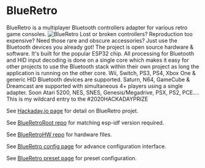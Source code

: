# BlueRetro
BlueRetro is a multiplayer Bluetooth controllers adapter for various retro game consoles.
![BlueRetro](https://cdn.hackaday.io/images/5806801590105510986.jpg)
Lost or broken controllers? Reproduction too expensive? Need those rare and obscure accessories? Just use the Bluetooth devices you already got! The project is open source hardware & software. It's built for the popular ESP32 chip. All processing for Bluetooth and HID input decoding is done on a single core which makes it easy for other projects to use the Bluetooth stack within their own project as long the application is running on the other core. Wii, Switch, PS3, PS4, Xbox One & generic HID Bluetooth devices are supported. Saturn, N64, GameCube & Dreamcast are supported with simultaneous 4+ players using a single adapter. Soon Atari 5200, NES, SNES, Genesis/Megadrive, PSX, PS2, PCE....
This is my wildcard entry to the #2020HACKADAYPRIZE

See [Hackaday.io page](https://hackaday.io/project/170365-blueretro) for detail on BlueRetro projet.

See [BlueRetroRoot repo](https://github.com/darthcloud/BlueRetroRoot) for matching esp-idf version required.

See [BlueRetroHW repo](https://github.com/darthcloud/BlueRetroHW) for hardware files.

See [BlueRetro config page](https://darthcloud.github.io/samples/web-bluetooth/blueretro.html) for advance configuration interface.

See [BlueRetro preset page](https://darthcloud.github.io/samples/web-bluetooth/blueretro_presets.html) for preset configuration.
